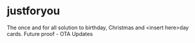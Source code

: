 # justforyou
The once and for all solution to birthday, Christmas and &lt;insert here>day cards. Future proof - OTA Updates
